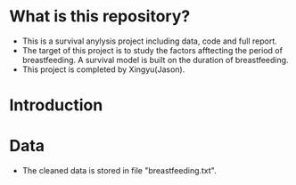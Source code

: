 # What is this repository?
- This is a survival anylysis project including data, code and full report.
- The target of this project is to study the factors afftecting the period of breastfeeding. A survival model is built on the duration of breastfeeding.
- This project is completed by Xingyu(Jason).

# Introduction 



# Data

- The cleaned data is stored in file "breastfeeding.txt".

 
